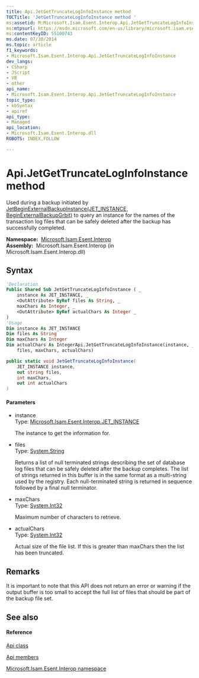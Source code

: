 ```yaml
---
title: Api.JetGetTruncateLogInfoInstance method 
TOCTitle: 'JetGetTruncateLogInfoInstance method '
ms:assetid: M:Microsoft.Isam.Esent.Interop.Api.JetGetTruncateLogInfoInstance(Microsoft.Isam.Esent.Interop.JET_INSTANCE,System.String@,System.Int32,System.Int32@)
ms:mtpsurl: https://msdn.microsoft.com/en-us/library/microsoft.isam.esent.interop.api.jetgettruncateloginfoinstance(v=EXCHG.10)
ms:contentKeyID: 55100743
ms.date: 07/30/2014
ms.topic: article
f1_keywords:
- Microsoft.Isam.Esent.Interop.Api.JetGetTruncateLogInfoInstance
dev_langs:
- CSharp
- JScript
- VB
- other
api_name: 
- Microsoft.Isam.Esent.Interop.Api.JetGetTruncateLogInfoInstance
topic_type: 
- kbSyntax
- apiref
api_type: 
- Managed
api_location: 
- Microsoft.Isam.Esent.Interop.dll
ROBOTS: INDEX,FOLLOW

---
```


# Api.JetGetTruncateLogInfoInstance method

Used during a backup initiated by [JetBeginExternalBackupInstance(JET_INSTANCE, BeginExternalBackupGrbit)](dn292104\(v=exchg.10\).md) to query an instance for the names of the transaction log files that can be safely deleted after the backup has successfully completed.

**Namespace:**  [Microsoft.Isam.Esent.Interop](hh596136\(v=exchg.10\).md)  
**Assembly:**  Microsoft.Isam.Esent.Interop (in Microsoft.Isam.Esent.Interop.dll)

## Syntax

``` vb
'Declaration
Public Shared Sub JetGetTruncateLogInfoInstance ( _
    instance As JET_INSTANCE, _
    <OutAttribute> ByRef files As String, _
    maxChars As Integer, _
    <OutAttribute> ByRef actualChars As Integer _
)
'Usage
Dim instance As JET_INSTANCE
Dim files As String
Dim maxChars As Integer
Dim actualChars As IntegerApi.JetGetTruncateLogInfoInstance(instance, _
    files, maxChars, actualChars)
```

``` csharp
public static void JetGetTruncateLogInfoInstance(
    JET_INSTANCE instance,
    out string files,
    int maxChars,
    out int actualChars
)
```

#### Parameters

  - instance  
    Type: [Microsoft.Isam.Esent.Interop.JET_INSTANCE](hh564593\(v=exchg.10\).md)  
    
    The instance to get the information for.

<!-- end list -->

  - files  
    Type: [System.String](https://docs.microsoft.com/dotnet/api/system.string?redirectedfrom=MSDN)  
    
    Returns a list of null terminated strings describing the set of database log files that can be safely deleted after the backup completes. The list of strings returned in this buffer is in the same format as a multi-string used by the registry. Each null-terminated string is returned in sequence followed by a final null terminator.

<!-- end list -->

  - maxChars  
    Type: [System.Int32](https://docs.microsoft.com/dotnet/api/system.int32?redirectedfrom=MSDN)  
    
    Maximum number of characters to retrieve.

<!-- end list -->

  - actualChars  
    Type: [System.Int32](https://docs.microsoft.com/dotnet/api/system.int32?redirectedfrom=MSDN)  
    
    Actual size of the file list. If this is greater than maxChars then the list has been truncated.

## Remarks

It is important to note that this API does not return an error or warning if the output buffer is too small to accept the full list of files that should be part of the backup file set.

## See also

#### Reference

[Api class](dn292211\(v=exchg.10\).md)

[Api members](dn292213\(v=exchg.10\).md)

[Microsoft.Isam.Esent.Interop namespace](hh596136\(v=exchg.10\).md)

